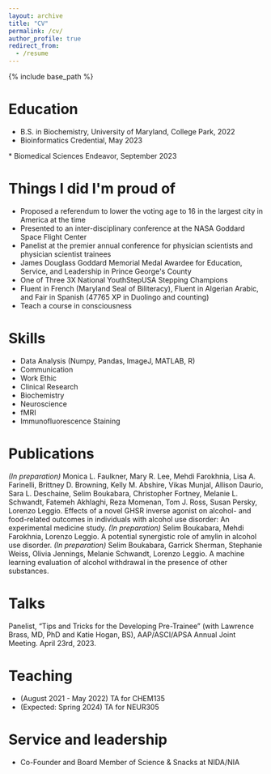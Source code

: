 ```yaml
---
layout: archive
title: "CV"
permalink: /cv/
author_profile: true
redirect_from:
  - /resume
---
```


{% include base_path %}

Education
======
* B.S. in Biochemistry, University of Maryland, College Park, 2022
* Bioinformatics Credential, May 2023 
<div data-iframe-width="150" data-iframe-height="270" data-share-badge-id="87a18ca2-eb68-47c4-8d54-0092e78fc564" data-share-badge-host="https://www.credly.com"></div><script type="text/javascript" async src="//cdn.credly.com/assets/utilities/embed.js"></script>
* Biomedical Sciences Endeavor, September 2023
<div data-iframe-width="150" data-iframe-height="270" data-share-badge-id="5f4b4395-7fdc-425d-a099-31e1d3579622" data-share-badge-host="https://www.credly.com"></div><script type="text/javascript" async src="//cdn.credly.com/assets/utilities/embed.js"></script>

Things I did I'm proud of
======
* Proposed a referendum to lower the voting age to 16 in the largest city in America at the time
* Presented to an inter-disciplinary conference at the NASA Goddard Space Flight Center
* Panelist at the premier annual conference for physician scientists and physician scientist trainees
* James Douglass Goddard Memorial Medal Awardee for Education, Service, and Leadership in Prince George's County
* One of Three 3X National YouthStepUSA Stepping Champions
* Fluent in French (Maryland Seal of Biliteracy), Fluent in Algerian Arabic, and Fair in Spanish (47765 XP in Duolingo and counting)
* Teach a course in consciousness
  
Skills
======
* Data Analysis (Numpy, Pandas, ImageJ, MATLAB, R)
* Communication 
* Work Ethic
* Clinical Research
* Biochemistry
* Neuroscience
* fMRI
* Immunofluorescence Staining

Publications
======
_(In preparation)_ Monica L. Faulkner, Mary R. Lee, Mehdi Farokhnia, Lisa A. Farinelli, Brittney D. Browning, Kelly M. Abshire, Vikas Munjal, Allison Daurio, Sara L. Deschaine, Selim Boukabara, Christopher Fortney, Melanie L. Schwandt, Fatemeh Akhlaghi, Reza Momenan, Tom J. Ross, Susan Persky, Lorenzo Leggio. Effects of a novel GHSR inverse agonist on alcohol- and food-related outcomes in individuals with alcohol use disorder: An experimental medicine study. 
_(In preparation)_ Selim Boukabara, Mehdi Farokhnia, Lorenzo Leggio. A potential synergistic role of amylin in alcohol use disorder. 
_(In preparation)_ Selim Boukabara, Garrick Sherman, Stephanie Weiss, Olivia Jennings, Melanie Schwandt, Lorenzo Leggio. A machine learning evaluation of alcohol withdrawal in the presence of other substances.

Talks
======
Panelist, “Tips and Tricks for the Developing Pre-Trainee” (with Lawrence Brass, MD, PhD and Katie Hogan, BS), AAP/ASCI/APSA Annual Joint Meeting. April 23rd, 2023.
  
Teaching
======
* (August 2021 - May 2022) TA for CHEM135
* (Expected: Spring 2024) TA for NEUR305
  
Service and leadership
======
* Co-Founder and Board Member of Science & Snacks at NIDA/NIA
